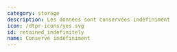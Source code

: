 ```yaml
---
category: storage
description: Les données sont conservées indéfiniment
icon: /dtpr-icons/yes.svg
id: retained_indefinitely
name: Conservé indéfiniment
---
```

